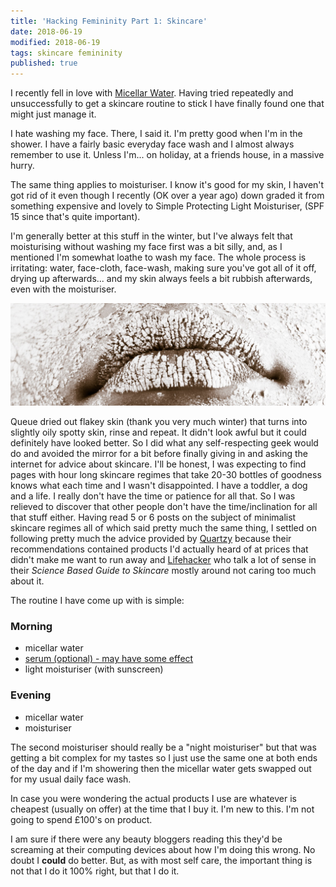```yaml
---
title: 'Hacking Femininity Part 1: Skincare'
date: 2018-06-19
modified: 2018-06-19
tags: skincare femininity
published: true
---
```


I recently fell in love with [Micellar Water](https://labmuffin.com/fact-check-what-is-micellar-water-and-how-does-it-work-an-update/). Having tried repeatedly and unsuccessfully to get a skincare routine to stick I have finally found one that might just manage it.

I hate washing my face. There, I said it. I'm pretty good when I'm in the shower. I have a fairly basic everyday face wash and I almost always remember to use it. Unless I'm... on holiday, at a friends house, in a massive hurry.

The same thing applies to moisturiser. I know it's good for my skin, I haven't got rid of it even though I recently (OK over a year ago) down graded it from something expensive and lovely to Simple Protecting Light Moisturiser, (SPF 15 since that's quite important).

I'm generally better at this stuff in the winter, but I've always felt that moisturising without washing my face first was a bit silly, and, as I mentioned I'm somewhat loathe to wash my face. The whole process is irritating: water, face-cloth, face-wash, making sure you've got all of it off, drying up afterwards... and my skin always feels a bit rubbish afterwards, even with the moisturiser.

![Woman's lips covered in what appears to be flour.](/assets/2018-06-19-dirty-face-female.jpg)

Queue dried out flakey skin (thank you very much winter) that turns into slightly oily spotty skin, rinse and repeat. It didn't look awful but it could definitely have looked better. So I did what any self-respecting geek would do and avoided the mirror for a bit before finally giving in and asking the internet for advice about skincare. I'll be honest, I was expecting to find pages with hour long skincare regimes that take 20-30 bottles of goodness knows what each time and I wasn't disappointed. I have a toddler, a dog and a life. I really don't have the time or patience for all that. So I was relieved to discover that other people don't have the time/inclination for all that stuff either. Having read 5 or 6 posts on the subject of minimalist skincare regimes all of which said pretty much the same thing, I settled on following pretty much the advice provided by [Quartzy](https://quartzy.qz.com/1209721/the-laziest-skincare-routine-for-people-who-dgaf/) because their recommendations contained products I'd actually heard of at prices that didn't make me want to run away and [Lifehacker](https://vitals.lifehacker.com/lifehackers-essential-science-based-guide-to-skin-care-1824029261) who talk a lot of sense in their *Science Based Guide to Skincare* mostly around not caring too much about it.

The routine I have come up with is simple:

### Morning

- micellar water
- [serum (optional) - may have some effect](https://www.chemistryworld.com/feature/the-science-of-skincare/5494.article)
- light moisturiser (with sunscreen)

### Evening

- micellar water
- moisturiser

The second moisturiser should really be a "night moisturiser" but that was getting a bit complex for my tastes so I just use the same one at both ends of the day and if I'm showering then the micellar water gets swapped out for my usual daily face wash.

In case you were wondering the actual products I use are whatever is cheapest (usually on offer) at the time that I buy it. I'm new to this. I'm not going to spend &pound;100's on product.

I am sure if there were any beauty bloggers reading this they'd be screaming at their computing devices about how I'm doing this wrong. No doubt I **could** do better. But, as with most self care, the important thing is not that I do it 100% right, but that I do it.
